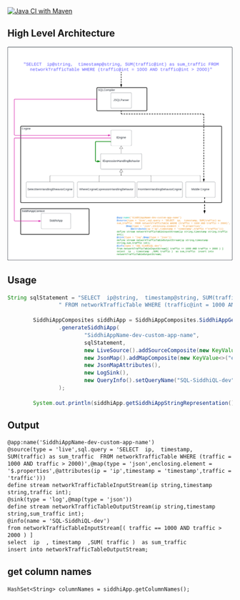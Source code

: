 


[![Java CI with Maven](https://github.com/MaheshMadushan/SQLtoSiddhiQL/actions/workflows/maven.yml/badge.svg?branch=main)](https://github.com/MaheshMadushan/SQLtoSiddhiQL/actions/workflows/maven.yml)
## High Level Architecture

![plot](./src/main/java/Blank%20diagram%20-%20Page%201.png)
## Usage
```java
String sqlStatement = "SELECT  ip@string,  timestamp@string, SUM(traffic@int) as sum_traffic " +
                " FROM networkTrafficTable WHERE (traffic@int = 1000 AND traffic@int > 2000)";

        SiddhiAppComposites siddhiApp = SiddhiAppComposites.SiddhiAppGenerator
                .generateSiddhiApp(
                        "SiddhiAppName-dev-custom-app-name",
                        sqlStatement,
                        new LiveSource().addSourceComposite(new KeyValue<>("newFieldToSourceAnnotation", "FieldValue")),
                        new JsonMap().addMapComposite(new KeyValue<>("enclosing.element", "$.properties")),
                        new JsonMapAttributes(),
                        new LogSink(),
                        new QueryInfo().setQueryName("SQL-SiddhiQL-dev")
                );

        System.out.println(siddhiApp.getSiddhiAppStringRepresentation());
```
## Output

```SiddhiQL
@app:name('SiddhiAppName-dev-custom-app-name')
@source(type = 'live',sql.query = 'SELECT  ip,  timestamp, SUM(traffic) as sum_traffic  FROM networkTrafficTable WHERE (traffic = 1000 AND traffic > 2000)',@map(type = 'json',enclosing.element = '$.properties',@attributes(ip = 'ip',timestamp = 'timestamp',traffic = 'traffic')))
define stream networkTrafficTableInputStream(ip string,timestamp string,traffic int);
@sink(type = 'log',@map(type = 'json'))
define stream networkTrafficTableOutputStream(ip string,timestamp string,sum_traffic int);
@info(name = 'SQL-SiddhiQL-dev')
from networkTrafficTableInputStream[( traffic == 1000 AND traffic > 2000 ) ]
select  ip  , timestamp  ,SUM( traffic )  as sum_traffic 
insert into networkTrafficTableOutputStream;
```
## get column names
```HashSet<String> columnNames = siddhiApp.getColumnNames();```
